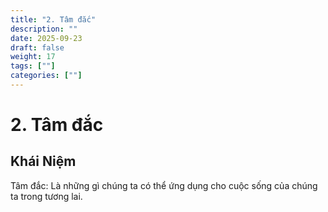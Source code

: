 ```yaml
---
title: "2. Tâm đắc"
description: ""
date: 2025-09-23
draft: false
weight: 17
tags: [""]
categories: [""]
---
```


# 2. Tâm đắc

<!-- **Mã khái niệm:** NT0502  
**Nhóm:** V. Phương pháp -->

## Khái Niệm

Tâm đắc: Là những gì chúng ta có thể ứng dụng cho cuộc sống của chúng ta trong tương lai.



